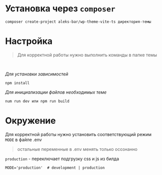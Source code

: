 # Установка через `composer`
```
composer create-project aleks-bar/wp-theme-vite-ts директория-темы
```

# Настройка
> Для корректной работы нужно выполнить команды в папке темы
<br>

*Для установки зависимостей*

```
npm install
```

*Для инициализации файлов необходимых теме*

```
num run dev или npm run build
```
# Окружение
Для корректной работы нужно установить соответствующий режим `MODE` в файле .env <br>
> остальные переменные в .env менять только осознанно

`production` - переключает подгрузку css и js из билда

```
MODE='production'  # development | production
```
